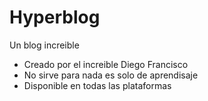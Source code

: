 # Hyperblog
Un blog increible

* Creado por el increible Diego Francisco
* No sirve para nada es solo de aprendisaje
* Disponible en todas las plataformas